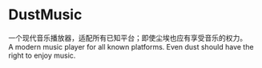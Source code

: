 # DustMusic
一个现代音乐播放器，适配所有已知平台；即使尘埃也应有享受音乐的权力。<br>
A modern music player for all known platforms. Even dust should have the right to enjoy music.
